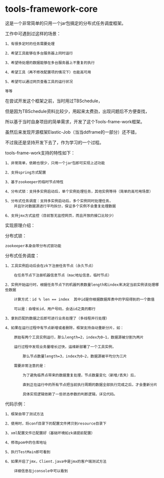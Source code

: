# tools-framework-core
这是一个非常简单的只用一个jar包搞定的分布式任务调度框架。


工作中可遇到过这样的场景：

	1、有很多定时的任务需要处理

	2、希望工具能够在多台服务器上同时运行

	3、希望待处理的数据能够在多台服务器上不重复的执行

	4、希望工具（再不修改配置项的情况下）也能高可用

	5、希望可以通过网页查看工具的运行状况

	等等


在尝试开发这个框架之前，当时用过TBSchedule，

但是因为TBSchedule资料比较少，用起来太费劲，出现问题后不方便查找，

所以基于当时自身项目的简单需求，开发了这个Tools-frame-work框架。

虽然后来发现开源框架Elastic-Job（当当ddframe的一部分）还不错，

不过我还是坚持开发下去了，作为学习的一个过程。

tools-frame-work支持的特性如下：

	1、非常简单，依赖也很少，只用一个jar包即可实现上述功能

	2、支持spring方式配置

	3、基于zookeeper的临时节点特性

	4、分布式锁：支持多实例启动后，单个实例处理任务，其他实例等待（简单的高可用场景）

	5、分布式任务调度：支持多实例启动后，多个实例同时处理任务，
		并且针对数据源进行平均拆分，保证多个实例不会重复处理数据
	
	6、支持jmx方式监控（目前暂无监控网页，而且开放的接口比较少）



	
	

实现原理介绍：

分布式锁：

	zookeeper本身自带分布式锁功能
	
分布式任务调度：

	1、工具实例启动后会在zk下注册任务节点（永久节点）
	
		在任务节点下注册机器信息节点（mac地址信息，临时节点）
		
	2、实例开始运行时，根据任务节点下的机器列表数量length和index来决定当前实例该处理哪些数据
	
		计算方式：id % len == index  其中id是你根据数据库表中的字段得到的一个数值
		
		可以是：自增长id，用户号码，会话id之类的都行
		
	3、拿到匹配的数据之后即可进行业务处理了（多线程并行处理）
	
	4、如果在运行过程中有节点新增或者删除，框架支持自动重新分片，如：
	
		原始有两个工具实例运行，那么length=2，index为0~1，数据源被分割为两片
		
		运行过程中发现业务量增长过快，运维新部署了一个工具实例，
		
			那么节点数量length=3，index为0~2，数据源被平均分为三片
			
		需要非常注意的是：
		
			为了避免临界点带来的数据重复处理，节点数量变化（新增/丢失）后，
			
			直到正在运行中的所有节点把当前执行周期的数据全部执行完成之后，才会重新分片
			
			具体实现逻辑依赖了一些状态参数的判断逻辑，详见代码。
			
			

			
代码示例：

	1、框架自带了测试方法
	
	2、使用时，将conf目录下的配置文件拷贝到resource目录下
	
	3、xml配置文件已配置好（基础环境如zk请提前配置）
	
	4、修改pom中的仓库地址
	
	5、执行TestMain即可看到
	
	6、如果开启了jmx，Client.java中是jmx的客户端测试方法
	
		详细信息在jconsole中可以看到
		